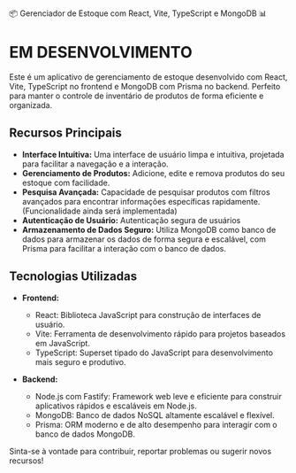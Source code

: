 📦 Gerenciador de Estoque com React, Vite, TypeScript e MongoDB 📊

# EM DESENVOLVIMENTO

Este é um aplicativo de gerenciamento de estoque desenvolvido com React, Vite, TypeScript no frontend e MongoDB com Prisma no backend. Perfeito para manter o controle de inventário de produtos de forma eficiente e organizada.

## Recursos Principais
- **Interface Intuitiva:** Uma interface de usuário limpa e intuitiva, projetada para facilitar a navegação e a interação.
- **Gerenciamento de Produtos:** Adicione, edite e remova produtos do seu estoque com facilidade.
- **Pesquisa Avançada:** Capacidade de pesquisar produtos com filtros avançados para encontrar informações específicas rapidamente. <span>(Funcionalidade ainda será implementada)</span>
- **Autenticação de Usuário:** Autenticação segura de usuários
- **Armazenamento de Dados Seguro:** Utiliza MongoDB como banco de dados para armazenar os dados de forma segura e escalável, com Prisma para facilitar a interação com o banco de dados.

## Tecnologias Utilizadas
- **Frontend:**
  - React: Biblioteca JavaScript para construção de interfaces de usuário.
  - Vite: Ferramenta de desenvolvimento rápido para projetos baseados em JavaScript.
  - TypeScript: Superset tipado do JavaScript para desenvolvimento mais seguro e produtivo.

- **Backend:**
  - Node.js com Fastify: Framework web leve e eficiente para construir aplicativos rápidos e escaláveis em Node.js.
  - MongoDB: Banco de dados NoSQL altamente escalável e flexível.
  - Prisma: ORM moderno e de alto desempenho para interagir com o banco de dados MongoDB.


Sinta-se à vontade para contribuir, reportar problemas ou sugerir novos recursos!